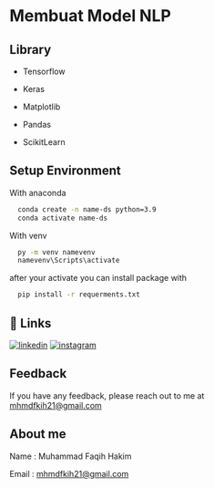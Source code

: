 
# Membuat Model NLP



## Library 
- Tensorflow

- Keras

- Matplotlib

- Pandas

- ScikitLearn



## Setup Environment

With anaconda
```bash
  conda create -n name-ds python=3.9
  conda activate name-ds
```
With venv
```bash
  py -m venv namevenv
  namevenv\Scripts\activate
```
after your activate you can install package with
```bash
  pip install -r requerments.txt
```

## 🔗 Links
[![linkedin](https://img.shields.io/badge/linkedin-0A66C2?style=for-the-badge&logo=linkedin&logoColor=white)](https://www.linkedin.com/in/faqih-hakim/)
[![instagram](https://img.shields.io/badge/instagram-000?style=for-the-badge&logo=instagram&logoColor=white)](https://www.instagram.com/fqihhkim21_/?hl=id)


## Feedback

If you have any feedback, please reach out to me at mhmdfkih21@gmail.com


## About me

Name    : Muhammad Faqih Hakim 

Email : mhmdfkih21@gmail.com
